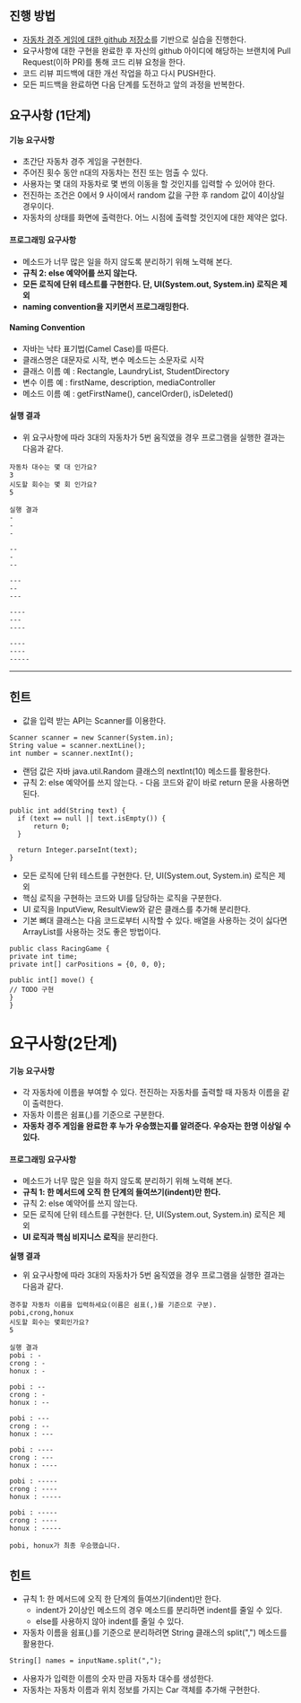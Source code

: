 ## 진행 방법
* [자동차 경주 게임에 대한 github 저장소](https://github.com/code-squad/java-racingcar)를 기반으로 실습을 진행한다.
* 요구사항에 대한 구현을 완료한 후 자신의 github 아이디에 해당하는 브랜치에 Pull Request(이하 PR)를 통해 코드 리뷰 요청을 한다.
* 코드 리뷰 피드백에 대한 개선 작업을 하고 다시 PUSH한다.
* 모든 피드백을 완료하면 다음 단계를 도전하고 앞의 과정을 반복한다.

## 요구사항 (1단계)
#### 기능 요구사항
* 초간단 자동차 경주 게임을 구현한다. 
* 주어진 횟수 동안 n대의 자동차는 전진 또는 멈출 수 있다. 
* 사용자는 몇 대의 자동차로 몇 번의 이동을 할 것인지를 입력할 수 있어야 한다.
* 전진하는 조건은 0에서 9 사이에서 random 값을 구한 후 random 값이 4이상일 경우이다.
* 자동차의 상태를 화면에 출력한다. 어느 시점에 출력할 것인지에 대한 제약은 없다.

#### 프로그래밍 요구사항
* 메소드가 너무 많은 일을 하지 않도록 분리하기 위해 노력해 본다.
* **규칙 2: else 예약어를 쓰지 않는다.**
* **모든 로직에 단위 테스트를 구현한다. 단, UI(System.out, System.in) 로직은 제외**
* **naming convention을 지키면서 프로그래밍한다.**

#### Naming Convention
* 자바는 낙타 표기법(Camel Case)를 따른다.
* 클래스명은 대문자로 시작, 변수 메소드는 소문자로 시작
* 클래스 이름 예 : Rectangle, LaundryList, StudentDirectory
* 변수 이름 예 : firstName, description, mediaController
* 메소드 이름 예 : getFirstName(), cancelOrder(), isDeleted()

#### 실행 결과 
* 위 요구사항에 따라 3대의 자동차가 5번 움직였을 경우 프로그램을 실행한 결과는 다음과 같다.

```
자동차 대수는 몇 대 인가요?
3
시도할 회수는 몇 회 인가요?
5

실행 결과
-
-
-

--
-
--

---
--
---

----
---
----

----
----
-----
```

---
## 힌트
* 값을 입력 받는 API는 Scanner를 이용한다.
```
Scanner scanner = new Scanner(System.in);
String value = scanner.nextLine();
int number = scanner.nextInt();
```
* 랜덤 값은 자바 java.util.Random 클래스의 nextInt(10) 메소드를 활용한다.
* 규칙 2: else 예약어를 쓰지 않는다. - 다음 코드와 같이 바로 return 문을 사용하면 된다.
```
public int add(String text) {
  if (text == null || text.isEmpty()) {
      return 0;
  }
  
  return Integer.parseInt(text);
}
```
* 모든 로직에 단위 테스트를 구현한다. 단, UI(System.out, System.in) 로직은 제외
* 핵심 로직을 구현하는 코드와 UI를 담당하는 로직을 구분한다.
* UI 로직을 InputView, ResultView와 같은 클래스를 추가해 분리한다.
* 기본 뼈대 클래스는 다음 코드로부터 시작할 수 있다. 배열을 사용하는 것이 싫다면 ArrayList를 사용하는 것도 좋은 방법이다.

```
public class RacingGame {
private int time;
private int[] carPositions = {0, 0, 0};

public int[] move() {
// TODO 구현
}
}
```


# 요구사항(2단계)
#### 기능 요구사항
* 각 자동차에 이름을 부여할 수 있다. 전진하는 자동차를 출력할 때 자동차 이름을 같이 출력한다.
* 자동차 이름은 쉼표(,)를 기준으로 구분한다.
* **자동차 경주 게임을 완료한 후 누가 우승했는지를 알려준다. 우승자는 한명 이상일 수 있다.**

#### 프로그래밍 요구사항
* 메소드가 너무 많은 일을 하지 않도록 분리하기 위해 노력해 본다.
* **규칙 1: 한 메서드에 오직 한 단계의 들여쓰기(indent)만 한다.**
* 규칙 2: else 예약어를 쓰지 않는다.
* 모든 로직에 단위 테스트를 구현한다. 단, UI(System.out, System.in) 로직은 제외
* **UI 로직과 핵심 비지니스 로직**을 분리한다.

**실행 결과**
* 위 요구사항에 따라 3대의 자동차가 5번 움직였을 경우 프로그램을 실행한 결과는 다음과 같다.

```
경주할 자동차 이름을 입력하세요(이름은 쉼표(,)를 기준으로 구분).
pobi,crong,honux
시도할 회수는 몇회인가요?
5

실행 결과
pobi : -
crong : -
honux : -

pobi : --
crong : -
honux : --

pobi : ---
crong : --
honux : ---

pobi : ----
crong : ---
honux : ----

pobi : -----
crong : ----
honux : -----

pobi : -----
crong : ----
honux : -----

pobi, honux가 최종 우승했습니다.
```

## 힌트
* 규칙 1: 한 메서드에 오직 한 단계의 들여쓰기(indent)만 한다.
  * indent가 2이상인 메소드의 경우 메소드를 분리하면 indent를 줄일 수 있다.
  * else를 사용하지 않아 indent를 줄일 수 있다.
* 자동차 이름을 쉼표(,)를 기준으로 분리하려면 String 클래스의 split(",") 메소드를 활용한다.
```
String[] names = inputName.split(",");
```
* 사용자가 입력한 이름의 숫자 만큼 자동차 대수를 생성한다.
* 자동차는 자동차 이름과 위치 정보를 가지는 Car 객체를 추가해 구현한다.
